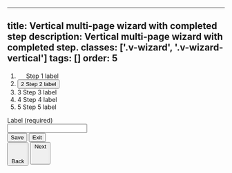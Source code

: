 <!--
 *              Copyright (c) 2025 Visa, Inc.
 *
 * Licensed under the Apache License, Version 2.0 (the "License");
 * you may not use this file except in compliance with the License.
 * You may obtain a copy of the License at
 *
 *         http://www.apache.org/licenses/LICENSE-2.0
 *
 * Unless required by applicable law or agreed to in writing, software
 * distributed under the License is distributed on an "AS IS" BASIS,
 * WITHOUT WARRANTIES OR CONDITIONS OF ANY KIND, either express or implied.
 * See the License for the specific language governing permissions and
 * limitations under the License.
 *
 -->
---
title: Vertical multi-page wizard with completed step 
description: Vertical multi-page wizard with completed step. 
classes: ['.v-wizard', '.v-wizard-vertical']
tags: []
order: 5
---

<div class="v-flex v-flex-row v-gap-20">
  <ol class="v-wizard v-wizard-vertical v-flex-grow">
    <li class="v-wizard-step" aria-label="Completed Step 1 of 5">
      <span class="v-badge v-badge-icon v-badge-stable v-badge-clear">
        <svg class="v-icon v-icon-tiny" aria-label="complete" height="16" viewbox="0 0 16 16" width="16">
          <use href="#visa-checkmark-tiny">
          </use>
        </svg>
      </span>
      Step 1 label
    </li>
    <li class="v-wizard-step" aria-label="Step 2 of 5">
      <button class="v-wizard-step v-button v-button-tertiary v-typography-label-large-active v-typography-color-default">
        <span class="v-badge v-badge-icon v-badge-active">
          2
        </span>
        Step 2 label
      </button>
    </li>
    <li class="v-wizard-step" aria-label="Step 3 of 5">
      <span class="v-badge v-badge-icon v-badge-clear v-badge-subtle">
        3
      </span>
      Step 3 label
    </li>
    <li class="v-wizard-step" aria-label="Step 4 of 5">
      <span class="v-badge v-badge-icon v-badge-clear v-badge-subtle">
        4
      </span>
      Step 4 label
    </li>
    <li class="v-wizard-step" aria-label="Step 5 of 5">
      <span class="v-badge v-badge-icon v-badge-clear v-badge-subtle">
        5
      </span>
      Step 5 label
    </li>
  </ol>
  <div class="v-flex v-flex-col v-justify-content-between v-flex-grow">
    <div class="v-flex v-flex-col v-gap-4">
      <label class="v-label" for="input-test-default">
        Label (required)
      </label>
      <div class="v-input-container v-surface v-flex-row">
        <input class="v-input" id="input-test-default" name="text-input-default" type="text"/>
      </div>
    </div>
    <div class="v-flex v-flex-row v-justify-content-between v-flex-wrap">
      <div class="v-flex v-flex-row v-gap-12">
        <button class="v-button v-button-secondary" type="button">
          Save
        </button>
        <button class="v-button v-button-tertiary" type="button">
          Exit
        </button>
      </div>
      <div class="v-flex v-flex-row v-gap-12">
      <button class="v-button v-button-secondary" type="button">
        <svg aria-hidden="true" class="v-icon v-icon-visa v-icon-tiny" focusable="false" viewbox="0 0 16 16">
          <use href="#visa-arrow-back-tiny">
          </use>
        </svg>
        Back
      </button>
      <button class="v-button v-icon-two-color" type="button">
        Next
        <svg aria-hidden="true" class="v-icon v-icon-visa v-icon-tiny" focusable="false" viewbox="0 0 16 16">
          <use href="#visa-arrow-forward-tiny">
          </use>
        </svg>
      </button>
    </div>
    </div>
  </div>
</div>
